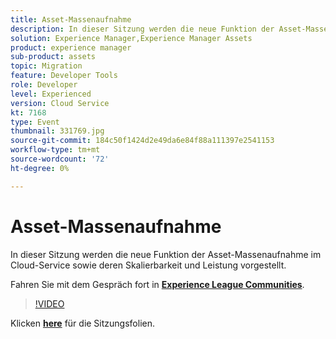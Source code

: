 ```yaml
---
title: Asset-Massenaufnahme
description: In dieser Sitzung werden die neue Funktion der Asset-Massenaufnahme im Cloud-Service sowie deren Skalierbarkeit und Leistung vorgestellt. Diese Sitzung wurde im Rahmen des Adobe Developers Live Content-Ereignisses bereitgestellt.
solution: Experience Manager,Experience Manager Assets
product: experience manager
sub-product: assets
topic: Migration
feature: Developer Tools
role: Developer
level: Experienced
version: Cloud Service
kt: 7168
type: Event
thumbnail: 331769.jpg
source-git-commit: 184c50f1424d2e49da6e84f88a111397e2541153
workflow-type: tm+mt
source-wordcount: '72'
ht-degree: 0%

---
```


# Asset-Massenaufnahme

In dieser Sitzung werden die neue Funktion der Asset-Massenaufnahme im Cloud-Service sowie deren Skalierbarkeit und Leistung vorgestellt.

Fahren Sie mit dem Gespräch fort in **[Experience League Communities](http://adobe.ly/36Yd3v6)**.

>[!VIDEO](https://video.tv.adobe.com/v/331769/?quality=12&learn=on&hidetitle=true)

Klicken **[here](/help/adobe-developers-live/assets/asset-bulk-ingestion.pdf)** für die Sitzungsfolien.
